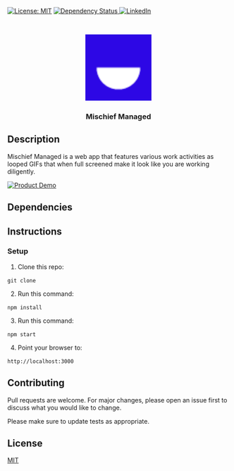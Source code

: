 [![License: MIT](https://img.shields.io/badge/License-MIT-green.svg)](https://opensource.org/licenses/MIT)
<a href="https://david-dm.org/bdcorps/mischief-managed">
<img src="https://david-dm.org/bdcorps/mischief-managed.svg" alt="Dependency Status" />
</a>
[![LinkedIn][linkedin-shield]][linkedin-url]

<!-- PROJECT LOGO -->
<br />
<p align="center">
  <a href="https://github.com/bdcorps/mischief-managed">
    <img src="https://raw.githubusercontent.com/bdcorps/mischief-managed/master/public/images/logo.png" alt="Logo" width="150" height="150">
  </a>

  <h3 align="center">Mischief Managed</h3>

  <p align="center">   
 
  </p>
</p>

## Description

Mischief Managed is a web app that features various work activities as looped GIFs that when full screened make it look like you are working diligently.

[![Product Demo][product-demo]](https://github.com/bdcorps/mischief-managed)

## Dependencies

## Instructions

### Setup

1. Clone this repo:

```
git clone
```

2. Run this command:

```
npm install
```

3. Run this command:

```
npm start
```

4. Point your browser to:

```
http://localhost:3000
```

## Contributing

Pull requests are welcome. For major changes, please open an issue first to discuss what you would like to change.

Please make sure to update tests as appropriate.

## License

[MIT](https://choosealicense.com/licenses/mit/)

[linkedin-shield]: https://img.shields.io/badge/-LinkedIn-black.svg?style=flat-square&logo=linkedin&colorB=555
[linkedin-url]: https://www.linkedin.com/in/sukhpal-saini/
[product-demo]: public/showcase/demo.gif

